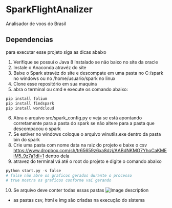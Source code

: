 # SparkFlightAnalizer
Analisador de voos do Brasil

## Dependencias
para executar esse projeto siga as dicas abaixo
1) Verifique se possui o Java 8 Instalado se não baixo no site da oracle
2) Instale o Anaconda atravéz do site 
3) Baixe o Spark atravéz do site e descompate em uma pasta no C:/spark no windows ou no /home/usuario/spark no linux
4) Clone esse repositório em sua maquina
5) abra o terminal ou cmd e execute os comando abaixo:


```python
pip install folium
pip install findspark
pip install wordcloud
```

6) Abra o arquivo src/spark_config.py e veja se está apontando corretamente para a pasta do spark
se não altere para a pasta que descompacou o spark
7) Se estiver no windows coloque o arquivo winutils.exe dentro da pasta bin do spark
8) Crie uma pasta com nome data na raiz do projeto e baixe o csv https://www.dropbox.com/sh/tr65659z6xa8dzj/AABdNKMO7YhoCaKMEiM5_9z7a?dl=1 dentro dela
9) atravez do terminal vá até o root do projeto e digite o comando abaixo

```python
python start.py -s false
# false não abre os graficos gerados durante o processo
# true mostra os graficos conforme vai gerando

```
10) Se arquivo deve conter todas essas pastas
![Image description](https://www.dropbox.com/s/ijkoseisqkuqbr0/captura_pastas.PNG?dl=1)
* as pastas csv, html e img são criadas na execução do sistema
